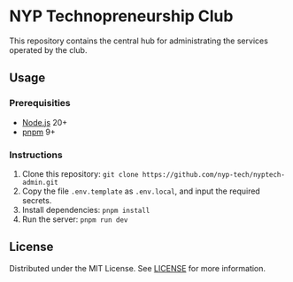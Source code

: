 # NYP Technopreneurship Club

This repository contains the central hub for administrating the services operated by the club.

## Usage

### Prerequisities

- [Node.js](https://nodejs.org) 20+
- [pnpm](https://pnpm.io) 9+

### Instructions

1. Clone this repository: `git clone https://github.com/nyp-tech/nyptech-admin.git`
2. Copy the file `.env.template` as `.env.local`, and input the required secrets.
3. Install dependencies: `pnpm install`
4. Run the server: `pnpm run dev`

## License

Distributed under the MIT License. See [LICENSE](./LICENSE) for more information.